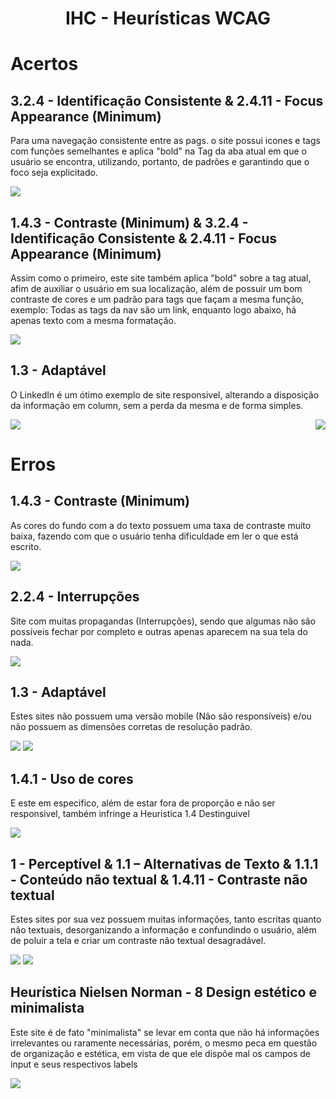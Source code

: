 <h1 align="center">
  IHC - Heurísticas WCAG
</h1>

# Acertos
## 3.2.4 - Identificação Consistente  &  2.4.11 - Focus Appearance (Minimum)
 
Para uma navegação consistente entre as pags. o site possui icones e tags com funções semelhantes e aplica "bold" na Tag da aba atual em que o usuário se encontra, utilizando, portanto, de padrões e garantindo que o foco seja explicitado.

<img src="img/DM.png">

## 1.4.3 - Contraste (Minimum) & 3.2.4 - Identificação Consistente  &  2.4.11 - Focus Appearance (Minimum)
 
Assim como o primeiro, este site também aplica "bold" sobre a tag atual, afim de auxiliar o usuário em sua localização, além de possuir um bom contraste de cores e um padrão para tags que façam a mesma função, exemplo: Todas as tags da nav são um link, enquanto logo abaixo, há apenas texto com a mesma formatação.

<img src="img/TecSUS.png">

## 1.3 - Adaptável
 
O LinkedIn é um ótimo exemplo de site responsivel, alterando a disposição da informação em column, sem a perda da mesma e de forma simples.

<div style="display: flex; justify-content:space-between;">
  <img src="img/LinkedIn.png">
  <img src="img/LinkedIn_Respose.png"> 
</div>

# Erros

## 1.4.3 - Contraste (Minimum)
As cores do fundo com a do texto possuem uma taxa de contraste muito baixa, fazendo com que o usuário tenha dificuldade em ler o que está escrito.

<img src="img/XPro.png">

## 2.2.4 - Interrupções
Site com muitas propagandas (Interrupções), sendo que algumas não são possíveis fechar por completo e outras apenas aparecem na sua tela do nada.

<img src="img/NoticiasAutomotivas.png">

## 1.3 - Adaptável
Estes sites não possuem uma versão mobile (Não são responsíveis) e/ou não possuem as dimensões corretas de resolução padrão.

<img src="img/BibliotecaFGV.png">
<img src="img/Paysandu.png">

## 1.4.1 - Uso de cores
E este em especifico, além de estar fora de proporção e não ser responsivel, também infringe a Heuristica 1.4 Destinguivel
  
<img src="img/Sintegra.png">


## 1 - Perceptível & 1.1 – Alternativas de Texto & 1.1.1 - Conteúdo não textual & 1.4.11 - Contraste não textual
Estes sites por sua vez possuem muitas informações, tanto escritas quanto não textuais, desorganizando a informação e confundindo o usuário, além de poluir a tela e criar um contraste não textual desagradável.

<img src="img/Americanas.png">
<img src="img/Pichau.png">

## Heurística Nielsen Norman - 8 Design estético e minimalista
Este site é de fato "minimalista" se levar em conta que não há informações irrelevantes ou raramente necessárias, porém, o mesmo peca em questão de organização e estética, em vista de que ele dispõe mal os campos de input e seus respectivos labels

<img src="img/TribunalJusticaSergipe.png">



